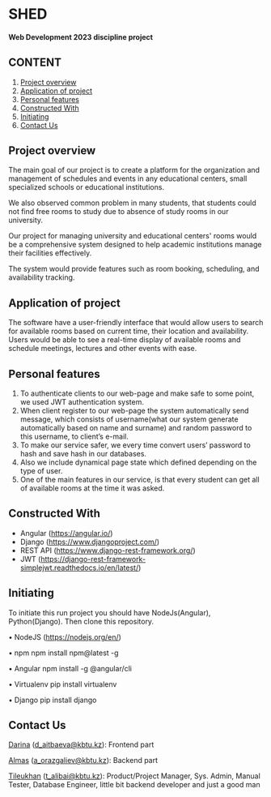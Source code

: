 # SHED

#### Web Development 2023 discipline project

## CONTENT
<ol>
    <li>
      <a href="#overview">Project overview</a>
    </li>
    <li>
      <a href="#application">Application of project</a>
    </li>
    <li>
      <a href="#features">Personal features</a>
    </li>
    <li>
      <a href="#constructed-with">Constructed With</a>
    </li>
    <li>
      <a href="#initiating">Initiating</a>
    </li>
    <li><a href="#contact">Contact Us</a></li>
</ol>

## Project overview

The main goal of our project is to create a platform for the organization and management of schedules and events in any educational centers, small specialized schools or educational institutions. 

We also observed common problem in many students, that students could not find free rooms to study due to absence of study rooms in our university.

Our project for managing university and educational centers' rooms would be a comprehensive system designed to help academic institutions manage their facilities effectively. 

The system would provide features such as room booking, scheduling, and availability tracking.

## Application of project

The software have a user-friendly interface that would allow users to search for available rooms based on current time, their location and availability. Users would be able to see a real-time display of available rooms and schedule meetings, lectures and other events with ease.

## Personal features

1. To authenticate clients to our web-page and make safe to some point, we used JWT authentication system.
2. When client register to our web-page the system automatically send message, which consists of username(what our system generate automatically based on name and surname) and random password to this username, to client’s e-mail.
3. To make our service safer, we every time convert users’ password to hash and save hash in our databases.
4. Also we include dynamical page state which defined depending on the type of user.
5. One of the main features in our service, is that every student can get all of available rooms at the time it was asked.

## Constructed With

* Angular (https://angular.io/)
* Django (https://www.djangoproject.com/)
* REST API (https://www.django-rest-framework.org/)
* JWT (https://django-rest-framework-simplejwt.readthedocs.io/en/latest/)

## Initiating

To initiate this run project you should have NodeJs(Angular), Python(Django). Then clone this repository.

• NodeJS (https://nodejs.org/en/)

• npm
npm install npm@latest -g

• Angular
npm install -g @angular/cli

• Virtualenv
pip install virtualenv

• Django
pip install django


## Contact Us

[Darina](https://t.me/dajtbaeva) (d_aitbaeva@kbtu.kz): Frontend part

[Almas](https://t.me/bobtos) (a_orazgaliev@kbtu.kz): Backend part

[Tileukhan](https://t.me/tileukhan123) (t_alibai@kbtu.kz): Product/Project Manager, Sys. Admin, Manual Tester, Database Engineer, little bit backend developer and just a good man

